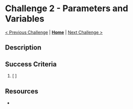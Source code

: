 # Challenge 2 - Parameters and Variables

[< Previous Challenge](./challenge1.md) | **[Home](./introduction.md)** | [Next Challenge >](./challenge3.md)

## Description
<!-- Replace with brief description of the challenge. -->

## Success Criteria
1. [ ] <!-- Replace with success criterion to advanced to next challenge. -->

## Resources
-  <!-- Replace with relevant resources to guide hackers. -->